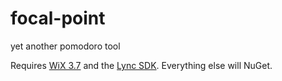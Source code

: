 focal-point
===========

yet another pomodoro tool

Requires [WiX 3.7](http://wix.codeplex.com/releases/view/99514) and the [Lync SDK](https://github.com/cbadke/focal-point/tree/master/Plugins/Redistributables). Everything else will NuGet.
